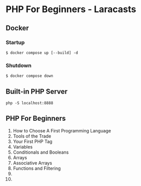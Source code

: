 # PHP For Beginners - Laracasts

## Docker
### Startup
``$ docker compose up [--build] -d``

### Shutdown
``$ docker compose down``

## Built-in PHP Server
``php -S localhost:8888``


## PHP For Beginners
1. How to Choose A First Programming Language
2. Tools of the Trade
3. Your First PHP Tag
4. Variables
5. Conditionals and Booleans
6. Arrays
7. Associative Arrays
8. Functions and Filtering
9. 
10. 
